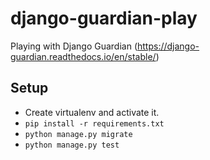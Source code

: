 # django-guardian-play
Playing with Django Guardian (https://django-guardian.readthedocs.io/en/stable/)

## Setup
* Create virtualenv and activate it.
* `pip install -r requirements.txt`
* `python manage.py migrate`
* `python manage.py test`
